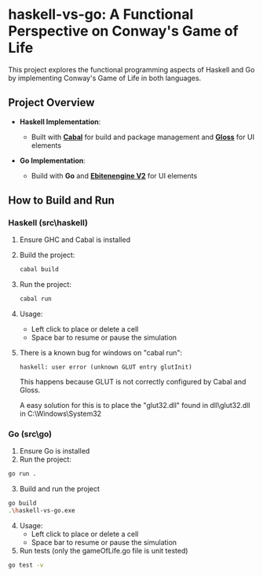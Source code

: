 # haskell-vs-go: A Functional Perspective on Conway's Game of Life

This project explores the functional programming aspects of Haskell and Go by implementing Conway's Game of Life in both languages.

## Project Overview
- **Haskell Implementation**:
  - Built with [**Cabal**](https://github.com/haskell/cabal) for build and package management and [**Gloss**](https://github.com/benl23x5/gloss) for UI elements

- **Go Implementation**:
  - Build with **Go** and [**Ebitenengine V2**](https://github.com/hajimehoshi/ebiten) for UI elements

## How to Build and Run

### Haskell (src\haskell)
1. Ensure GHC and Cabal is installed
2. Build the project:
   ```bash
   cabal build
   ```
3. Run the project:
   ```bash
   cabal run
   ```
4. Usage: 
    - Left click to place or delete a cell
    - Space bar to resume or pause the simulation
5. There is a known bug for windows on "cabal run": 
    ```
    haskell: user error (unknown GLUT entry glutInit)
    ```
    This happens because GLUT is not correctly configured by Cabal and Gloss.
    
    A easy solution for this is to place the "glut32.dll" found in dll\glut32.dll in C:\Windows\System32

### Go (src\go)
1. Ensure Go is installed
2. Run the project:
  ```bash
  go run .
  ```
3. Build and run the project
  ```bash
  go build
  .\haskell-vs-go.exe
  ```
4. Usage: 
    - Left click to place or delete a cell
    - Space bar to resume or pause the simulation
5. Run tests (only the gameOfLife.go file is unit tested)
  ```bash
  go test -v
  ```
